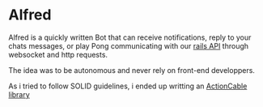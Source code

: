 # Alfred 

Alfred is a quickly written Bot that can receive notifications, reply to your chats messages, or play Pong communicating with our [rails API](https://github.com/kh42z/p42ng) through websocket and http requests.

The idea was to be autonomous and never rely on front-end developpers.

As i tried to follow SOLID guidelines, i ended up writting an [ActionCable library](https://github.com/kh42z/actioncable)
